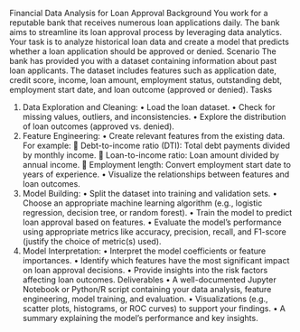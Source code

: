 Financial Data Analysis for Loan Approval
Background
You work for a reputable bank that receives numerous loan applications daily. The bank aims to streamline its loan approval process by leveraging data analytics. Your task is to analyze historical loan data and create a model that predicts whether a loan application should be approved or denied.
Scenario
The bank has provided you with a dataset containing information about past loan applicants. The dataset includes features such as application date, credit score, income, loan amount, employment status, outstanding debt, employment start date, and loan outcome (approved or denied).
Tasks
1.	Data Exploration and Cleaning:
•	Load the loan dataset.
•	Check for missing values, outliers, and inconsistencies.
•	Explore the distribution of loan outcomes (approved vs. denied).
2.	Feature Engineering:
•	Create relevant features from the existing data. For example: 
	Debt-to-income ratio (DTI): Total debt payments divided by monthly income.
	Loan-to-income ratio: Loan amount divided by annual income.
	Employment length: Convert employment start date to years of experience.
•	Visualize the relationships between features and loan outcomes.
3.	Model Building:
•	Split the dataset into training and validation sets.
•	Choose an appropriate machine learning algorithm (e.g., logistic regression, decision tree, or random forest).
•	Train the model to predict loan approval based on features.
•	Evaluate the model’s performance using appropriate metrics like accuracy, precision, recall, and F1-score (justify the choice of metric(s) used).
4.	Model Interpretation:
•	Interpret the model coefficients or feature importances.
•	Identify which features have the most significant impact on loan approval decisions.
•	Provide insights into the risk factors affecting loan outcomes.
Deliverables
•	A well-documented Jupyter Notebook or Python/R script containing your data analysis, feature engineering, model training, and evaluation.
•	Visualizations (e.g., scatter plots, histograms, or ROC curves) to support your findings.
•	A summary explaining the model’s performance and key insights.

